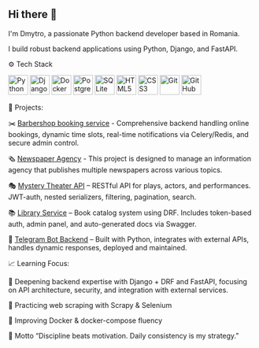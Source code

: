 ## Hi there 👋
I'm Dmytro, a passionate Python backend developer based in Romania.

I build robust backend applications using Python, Django, and FastAPI.

⚙️ Tech Stack
<p align="left"> <img src="https://cdn.jsdelivr.net/gh/devicons/devicon/icons/python/python-original.svg" alt="Python" width="40" height="40"/> <img src="https://cdn.jsdelivr.net/gh/devicons/devicon/icons/django/django-plain.svg" alt="Django" width="40" height="40"/> <img src="https://cdn.jsdelivr.net/gh/devicons/devicon/icons/docker/docker-original.svg" alt="Docker" width="40" height="40"/> <img src="https://cdn.jsdelivr.net/gh/devicons/devicon/icons/postgresql/postgresql-original.svg" alt="PostgreSQL" width="40" height="40"/> <img src="https://cdn.jsdelivr.net/gh/devicons/devicon/icons/sqlite/sqlite-original.svg" alt="SQLite" width="40" height="40"/> <img src="https://cdn.jsdelivr.net/gh/devicons/devicon/icons/html5/html5-original.svg" alt="HTML5" width="40" height="40"/> <img src="https://cdn.jsdelivr.net/gh/devicons/devicon/icons/css3/css3-original.svg" alt="CSS3" width="40" height="40"/> <img src="https://cdn.jsdelivr.net/gh/devicons/devicon/icons/git/git-original.svg" alt="Git" width="40" height="40"/> <img src="https://cdn.jsdelivr.net/gh/devicons/devicon/icons/github/github-original.svg" alt="GitHub" width="40" height="40"/> </p>
🧩 Projects:

✂️ [Barbershop booking service](https://github.com/Koliesnichenko/barbershop-backend) - Comprehensive backend handling online bookings, dynamic time slots, real-time notifications via Celery/Redis, and secure admin control.

🗞️ [Newspaper Agency](https://github.com/Koliesnichenko/universal-press-agency) - This project is designed to manage an information agency that publishes multiple newspapers across various topics.

🎭 [Mystery Theater API](https://github.com/Koliesnichenko/mystery-theater) – RESTful API for plays, actors, and performances. JWT-auth, nested serializers, filtering, pagination, search.

📚 [Library Service](https://github.com/Koliesnichenko/django-library-service) – Book catalog system using DRF. Includes token-based auth, admin panel, and auto-generated docs via Swagger.

🤖 [Telegram Bot Backend](https://github.com/Koliesnichenko/tg-weather-job-bot) – Built with Python, integrates with external APIs, handles dynamic responses, deployed and maintained.

📈 Learning Focus:

🐍 Deepening backend expertise with Django + DRF and FastAPI, focusing on API architecture, security, and integration with external services.

🔎 Practicing web scraping with Scrapy & Selenium



🐳 Improving Docker & docker-compose fluency

🌟 Motto
“Discipline beats motivation. Daily consistency is my strategy.”
